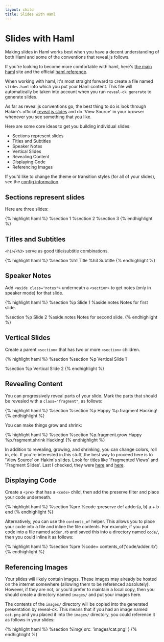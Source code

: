 ```yaml
---
layout: child
title: Slides with Haml
---
```


# Slides with Haml

Making slides in Haml works best when you have a decent understanding
of both Haml and some of the conventions that reveal.js follows.

If you're looking to become more comfortable with haml, here's
[the main haml][haml] site and the official
[haml reference][haml-reference].

When working with haml, it's most straight forward to create a file
named `slides.haml` into which you put your Haml content. This file
will automatically be taken into account when you run `reveal-ck
generate` to generate slides.

As far as reveal.js conventions go, the best thing to do is look
through Hakim's official [reveal.js slides][reveal.js] and do 'View
Source' in your browser whenever you see something that you like.

Here are some core ideas to get you building individual slides:

* Sections represent slides
* Titles and Subtitles
* Speaker Notes
* Vertical Slides
* Revealing Content
* Displaying Code
* Referencing Images

If you'd like to change the theme or transition styles (for all of
your slides), see the [config information][config].

## Sections represent slides

Here are three slides:

{% highlight haml %}
%section
  1
%section
  2
%section
  3
{% endhighlight %}

## Titles and Subtitles

`<h1>`/`<h3>` serve as good title/subtitle combinations.

{% highlight haml %}
%section
  %h1
    Title
  %h3
    Subtitle
{% endhighlight %}

## Speaker Notes

Add `<aside class="notes">` underneath a `<section>` to get notes
(only in speaker mode) for that slide.

{% highlight haml %}
%section
  %p
    Slide 1
  %aside.notes
     Notes for first slide.

%section
  %p
    Slide 2
  %aside.notes
     Notes for second slide.
{% endhighlight %}

## Vertical Slides

Create a parent `<section>` that has two or more `<section>` children.

{% highlight haml %}
%section
  %section
    %p
      Vertical Slide 1

  %section
    %p
      Vertical Slide 2
{% endhighlight %}

## Revealing Content

You can progressively reveal parts of your slide. Mark the parts that
should be revealed with a `class="fragment"`, as follows:

{% highlight haml %}
%section
  %section
    %p
      Happy
    %p.fragment
      Hacking!
{% endhighlight %}

You can make things grow and shrink:

{% highlight haml %}
%section
  %section
    %p.fragment.grow
      Happy
    %p.fragment.shrink
      Hacking!
{% endhighlight %}

In addition to revealing, growing, and shrinking, you can change
colors, roll in, etc. If you're interested in this stuff, the best way
to proceed here is to 'View Source' on Hakim's slides. Look for titles
like 'Fragmented Views' and 'Fragment Slides'. Last I checked, they
were [here][reveal-js-fragmented-views] and
[here][reveal-js-fragmented-styles].

## Displaying Code

Create a `<pre>` that has a `<code>` child, then add the preserve
filter and place your code underneath.

{% highlight haml %}
%section
  %pre
    %code
      :preserve
        def adder(a, b)
          a + b
        end
{% endhighlight %}

Alternatively, you can use the `contents_of` helper. This allows you
to place your code into a file and inline the file contents. For
example, if you put code into a file named `adder.rb` and saved this
into a directory named `code/`, then you could inline it as follows:

{% highlight haml %}
%section
  %pre
    %code= contents_of('code/adder.rb')
{% endhighlight %}

## Referencing Images

Your slides will likely contain images. These images may already be
hosted on the internet somewhere (allowing them to be referenced
absolutely). However, if they are not, or you'd prefer to maintain a
local copy, then you should create a directory named `images/` and
put your images here.

The contents of the `images/` directory will be copied into the
generated presentation by reveal-ck. This means that if you had an
image named `cat.png` and you placed it into the `images/` directory,
you could reference it as follows in your slides:

{% highlight haml %}
%section
  %img{ src: 'images/cat.png' }
{% endhighlight %}

[config]:         ../config
[haml]:           http://haml.info/
[haml-reference]: http://haml.info/docs/yardoc/file.REFERENCE.html
[reveal.js]:      http://lab.hakim.se/reveal-js/#/

[reveal-js-fragmented-views]:  http://lab.hakim.se/reveal-js/#/fragments
[reveal-js-fragmented-styles]: http://lab.hakim.se/reveal-js/#/19/1
